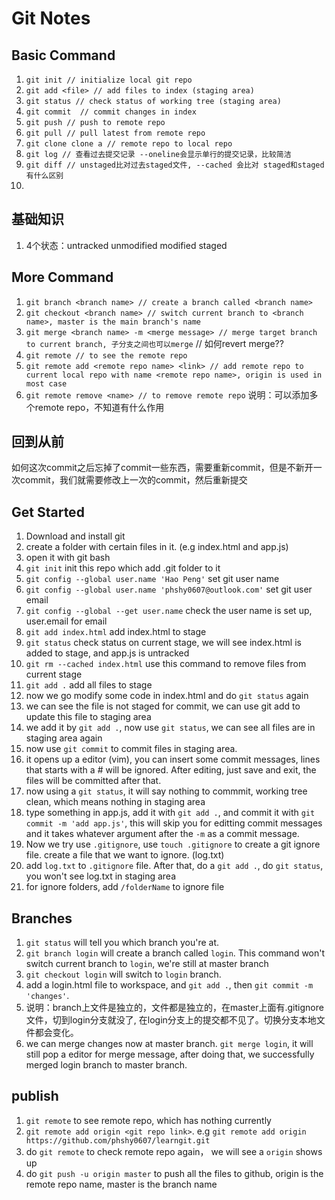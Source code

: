 # Git Notes

## Basic Command
1. ``git init // initialize local git repo``
2. ``git add <file> // add files to index (staging area)``
3. ``git status // check status of working tree (staging area)`` 
4. ``git commit  // commit changes in index``
5. ``git push // push to remote repo``
6. ``git pull // pull latest from remote repo``
7. ``git clone clone a // remote repo to local repo``
8. ``git log // 查看过去提交记录 --oneline会显示单行的提交记录，比较简洁`` 
9. ``git diff // unstaged比对过去staged文件, --cached 会比对 staged和staged有什么区别``
10.

## 基础知识
1. 4个状态：untracked unmodified modified staged

## More Command
1. ``git branch <branch name> // create a branch called <branch name>``
2. ``git checkout <branch name> // switch current branch to <branch name>, master is the main branch's name``
3. ``git merge <branch name> -m <merge message> // merge target branch to current branch, 子分支之间也可以merge`` // 如何revert merge??
4. ``git remote // to see the remote repo``
5. ``git remote add <remote repo name> <link> // add remote repo to current local repo with name <remote repo name>, origin is used in most case``
6. ``git remote remove <name> // to remove remote repo`` 说明：可以添加多个remote repo，不知道有什么作用

## 回到从前
如何这次commit之后忘掉了commit一些东西，需要重新commit，但是不新开一次commit，我们就需要修改上一次的commit，然后重新提交

## Get Started
1. Download and install git
2. create a folder with certain files in it. (e.g index.html and app.js)
3. open it with git bash
4. ``git init`` init this repo which add .git folder to it
5. ``git config --global user.name 'Hao Peng'`` set git user name
6. ``git config --global user.name 'phshy0607@outlook.com'`` set git user email
7. ``git config --global --get user.name`` check the user name is set up, user.email for email
8. ``git add index.html`` add index.html to stage
9. ``git status``  check status on current stage, we will see index.html is added to stage, and app.js is untracked
10. ``git rm --cached index.html`` use this command to remove files from current stage
11. ``git add .`` add all files to stage
12. now we go modify some code in index.html and do ``git status`` again
13. we can see the file is not staged for commit, we can use git add to update this file to staging area
14. we add it by ``git add .``, now use ``git status``, we can see all files are in staging area again
15. now use ``git commit`` to commit files in staging area.
16. it opens up a editor (vim), you can insert some commit messages, lines that starts with a # will be ignored.
    After editing, just save and exit, the files will be committed after that.
17. now using a ``git status``, it will say nothing to commmit, working tree clean, which means nothing in staging area
18. type something in app.js, add it with ``git add .``, and commit it with ``git commit -m 'add app.js'``, this will skip you for editting commit messages
    and it takes whatever argument after the ``-m`` as a commit message.
19. Now we try use ``.gitignore``, use ``touch .gitignore`` to create a git ignore file. create a file that we want to ignore. (log.txt)
20. add ``log.txt`` to ``.gitignore`` file. After that, do a ``git add .``, do ``git status``, you won't see log.txt in staging area
21. for ignore folders, add ``/folderName`` to ignore file

## Branches
1. ``git status`` will tell you which branch you're at.
2. ``git branch login`` will create a branch called ``login``. This command won't switch current branch to ``login``, we're still at master branch
3. ``git checkout login`` will switch to ``login`` branch.
4. add a login.html file to workspace, and ``git add .``, then ``git commit -m 'changes'``.
5. 说明：branch上文件是独立的，文件都是独立的，在master上面有.gitignore文件，切到login分支就没了, 在login分支上的提交都不见了。切换分支本地文件都会变化。
6. we can merge changes now at master branch. ``git merge login``, it will still pop a editor for merge message, after doing that, we successfully merged login
    branch to master branch.

## publish
1. ``git remote`` to see remote repo, which has nothing currently
2. ``git remote add origin <git repo link>``. e.g ``git remote add origin https://github.com/phshy0607/learngit.git``
3. do ``git remote`` to check remote repo again， we will see a ``origin`` shows up
4. do ``git push -u origin master`` to push all the files to github, origin is the remote repo name, master is the branch name
